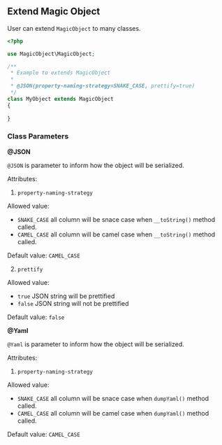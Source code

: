 ## Extend Magic Object

User can extend `MagicObject` to many classes.

```php
<?php

use MagicObject\MagicObject;

/**
 * Example to extends MagicObject
 * 
 * @JSON(property-naming-strategy=SNAKE_CASE, prettify=true)
 */
class MyObject extends MagicObject
{
    
}
```

### Class Parameters

**@JSON**

`@JSON` is parameter to inform how the object will be serialized.

Attributes:
1. `property-naming-strategy`

Allowed value:

- `SNAKE_CASE` all column will be snace case when `__toString()` method called.
- `CAMEL_CASE` all column will be camel case when `__toString()` method called.

Default value: `CAMEL_CASE`

2. `prettify`

Allowed value:

- `true` JSON string will be prettified
- `false` JSON string will not be prettified

Default value: `false`

**@Yaml**

`@Yaml` is parameter to inform how the object will be serialized.

Attributes:
1. `property-naming-strategy`

Allowed value:

- `SNAKE_CASE` all column will be snace case when `dumpYaml()` method called.
- `CAMEL_CASE` all column will be camel case when `dumpYaml()` method called.

Default value: `CAMEL_CASE`
